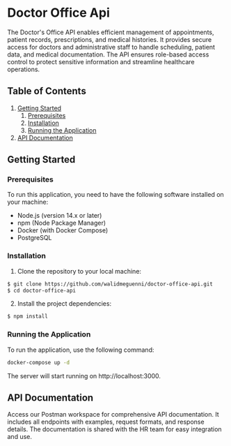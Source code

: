 # Doctor Office Api

The Doctor's Office API enables efficient management of appointments, patient records, prescriptions, and medical histories. It provides secure access for doctors and administrative staff to handle scheduling, patient data, and medical documentation. The API ensures role-based access control to protect sensitive information and streamline healthcare operations.

## Table of Contents
1. [Getting Started](#getting-started)
    1. [Prerequisites](#prerequisites)
    2. [Installation](#installation)
    3. [Running the Application](#run-app)
2. [API Documentation](#api-doc)

## Getting Started
### Prerequisites
To run this application, you need to have the following software installed on your machine:

- Node.js (version 14.x or later)
- npm (Node Package Manager)
- Docker (with Docker Compose)
- PostgreSQL

### Installation
1. Clone the repository to your local machine:

```bash
$ git clone https://github.com/walidmeguenni/doctor-office-api.git
$ cd doctor-office-api
```
2. Install the project dependencies:
```bash
$ npm install
```
### Running the Application
To run the application, use the following command:
```sh
docker-compose up -d
```
The server will start running on http://localhost:3000.

## API Documentation
Access our Postman workspace for comprehensive API documentation. It includes all endpoints with examples, request formats, and response details. The documentation is shared with the HR team for easy integration and use.
